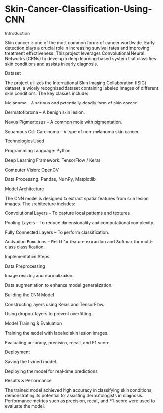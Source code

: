 # Skin-Cancer-Classification-Using-CNN
Introduction

Skin cancer is one of the most common forms of cancer worldwide. Early detection plays a crucial role in increasing survival rates and improving treatment effectiveness. This project leverages Convolutional Neural Networks (CNNs) to develop a deep learning-based system that classifies skin conditions and assists in early diagnosis.

Dataset

The project utilizes the International Skin Imaging Collaboration (ISIC) dataset, a widely recognized dataset containing labeled images of different skin conditions. The key classes include:

Melanoma – A serious and potentially deadly form of skin cancer.

Dermatofibroma – A benign skin lesion.

Nevus Pigmentosus – A common mole with pigmentation.

Squamous Cell Carcinoma – A type of non-melanoma skin cancer.

Technologies Used

Programming Language: Python

Deep Learning Framework: TensorFlow / Keras

Computer Vision: OpenCV

Data Processing: Pandas, NumPy, Matplotlib

Model Architecture

The CNN model is designed to extract spatial features from skin lesion images. The architecture includes:

Convolutional Layers – To capture local patterns and textures.

Pooling Layers – To reduce dimensionality and computational complexity.

Fully Connected Layers – To perform classification.

Activation Functions – ReLU for feature extraction and Softmax for multi-class classification.

Implementation Steps

Data Preprocessing

Image resizing and normalization.

Data augmentation to enhance model generalization.

Building the CNN Model

Constructing layers using Keras and TensorFlow.

Using dropout layers to prevent overfitting.

Model Training & Evaluation

Training the model with labeled skin lesion images.

Evaluating accuracy, precision, recall, and F1-score.

Deployment

Saving the trained model.

Deploying the model for real-time predictions.

Results & Performance

The trained model achieved high accuracy in classifying skin conditions, demonstrating its potential for assisting dermatologists in diagnosis. Performance metrics such as precision, recall, and F1-score were used to evaluate the model.
